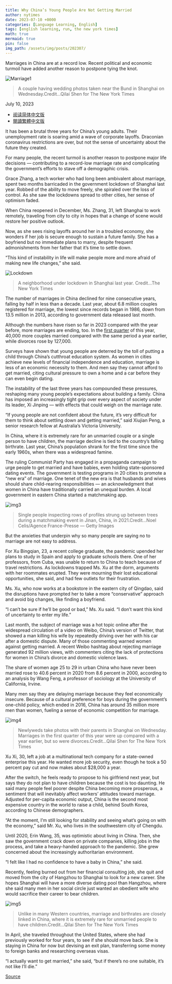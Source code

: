 ```yaml
---
title: Why China’s Young People Are Not Getting Married
author: nytimes
date: 2023-07-10 +0000
categories: [Language Learning, English]
tags: [english learning, run, the new york times]
math: true
mermaid: true
pin: false
img_path: /assets/img/posts/202307/
---
```


Marriages in China are at a record low. Recent political and economic turmoil have added another reason to postpone tying the knot.

![Marriage1](00china-marriage-01-vzwf-superJumbo.webp)

> A couple having wedding photos taken near the Bund in Shanghai on Wednesday.Credit...Qilai Shen for The New York Times

July 10, 2023

- [阅读简体中文版](https://cn.nytimes.com/china/20230711/china-marriage-rate/)
- [閱讀繁體中文版](https://cn.nytimes.com/china/20230711/china-marriage-rate/zh-hant/)



It has been a brutal three years for China’s young adults. Their unemployment rate is soaring amid a wave of corporate layoffs. Draconian coronavirus restrictions are over, but not the sense of uncertainty about the future they created.

For many people, the recent turmoil is another reason to postpone major life decisions — contributing to a record-low marriage rate and complicating the government’s efforts to stave off a demographic crisis.

Grace Zhang, a tech worker who had long been ambivalent about marriage, spent two months barricaded in the government lockdown of Shanghai last year. Robbed of the ability to move freely, she spiraled over the loss of control. As she saw the lockdowns spread to other cities, her sense of optimism faded.

When China reopened in December, Ms. Zhang, 31, left Shanghai to work remotely, traveling from city to city in hopes that a change of scene would restore her positive outlook.



Now, as she sees rising layoffs around her in a troubled economy, she wonders if her job is secure enough to sustain a future family. She has a boyfriend but no immediate plans to marry, despite frequent admonishments from her father that it’s time to settle down.

“This kind of instability in life will make people more and more afraid of making new life changes,” she said.



![Lockdown](00china-marriage-bfjm-superJumbo.webp)

> A neighborhood under lockdown in Shanghai last year. Credit...The New York Times



The number of marriages in China declined for nine consecutive years, falling by half in less than a decade. Last year, about 6.8 million couples registered for marriage, the lowest since records began in 1986, down from 13.5 million in 2013, according to government data released last month.

Although the numbers have risen so far in 2023 compared with the year before, more marriages are ending, too. In the [first quarter](https://www.thepaper.cn/newsDetail_forward_23618924) of this year, 40,000 more couples married compared with the same period a year earlier, while divorces rose by 127,000.



Surveys have shown that young people are deterred by the toll of putting a child through China’s cutthroat education system. As women in cities achieve new levels of financial independence and education, marriage is less of an economic necessity to them. And men say they cannot afford to get married, citing cultural pressure to own a home and a car before they can even begin dating.



The instability of the last three years has compounded these pressures, reshaping many young people’s expectations about building a family. China has imposed an increasingly tight grip over every aspect of society under its leader, Xi Jinping — with effects that could weigh on the marriage rate.

“If young people are not confident about the future, it’s very difficult for them to think about settling down and getting married,” said Xiujian Peng, a senior research fellow at Australia’s Victoria University.

In China, where it is extremely rare for an unmarried couple or a single person to have children, the marriage decline is tied to the country’s falling birthrate. Last year, China’s population shrank for the first time since the early 1960s, when there was a widespread famine.

The ruling Communist Party has engaged in a propaganda campaign to urge people to get married and have babies, even holding state-sponsored dating events. The government is testing programs in 20 cities to promote a “new era” of marriage. One tenet of the new era is that husbands and wives should share child-rearing responsibilities — an acknowledgment that women in China have traditionally carried an unequal burden. A local government in eastern China started a matchmaking app.



![img3](00china-marriage-jtkz-superJumbo.webp)

> Single people inspecting rows of profiles strung up between trees during a matchmaking event in Jinan, China, in 2021.Credit...Noel Celis/Agence France-Presse — Getty Images



But the anxieties that underpin why so many people are saying no to marriage are not easy to address.



For Xu Bingqian, 23, a recent college graduate, the pandemic upended her plans to study in Spain and apply to graduate schools there. One of her professors, from Cuba, was unable to return to China to teach because of travel restrictions. As lockdowns trapped Ms. Xu at the dorm, arguments with her roommates erupted. They were mourning their lost educational opportunities, she said, and had few outlets for their frustration.

Ms. Xu, who now works at a bookstore in the eastern city of Qingdao, said the disruptions have prompted her to take a more “conservative” approach and avoid big changes, like finding a boyfriend.

“I can’t be sure if he’ll be good or bad,” Ms. Xu said. “I don’t want this kind of uncertainty to enter my life.”

Last month, the subject of marriage was a hot topic online after the widespread circulation of a video on Weibo, China’s version of Twitter, that showed a man killing his wife by repeatedly driving over her with his car after a domestic dispute. Many of those commenting warned women against getting married. A recent Weibo hashtag about rejecting marriage generated 92 million views, with commenters citing the lack of protections for women in China’s divorce and domestic violence laws.

The share of women age 25 to 29 in urban China who have never been married rose to 40.6 percent in 2020 from 8.6 percent in 2000, according to an analysis by Wang Feng, a professor of sociology at the University of California, Irvine.

Many men say they are delaying marriage because they feel economically insecure. Because of a cultural preference for boys during the government’s one-child policy, which ended in 2016, China has around 35 million more men than women, fueling a sense of economic competition for marriage.



![img4](00china-marriage-02-vzwf-superJumbo.webp)

> Newlyweds take photos with their parents in Shanghai on Wednesday. Marriages in the first quarter of this year were up compared with a year earlier, but so were divorces.Credit...Qilai Shen for The New York Times



Xu Xi, 30, left a job at a multinational tech company for a state-owned enterprise this year. He wanted more job security, even though he took a 50 percent pay cut and now makes about $28,000 a year.



After the switch, he feels ready to propose to his girlfriend next year, but says they do not plan to have children because the cost is too daunting. He said many people feel poorer despite China becoming more prosperous, a sentiment that will inevitably affect workers’ attitudes toward marriage. Adjusted for per-capita economic output, China is the second most expensive country in the world to raise a child, behind South Korea, according to Chinese demographers.

“At the moment, I’m still looking for stability and seeing what’s going on with the economy,” said Mr. Xu, who lives in the southwestern city of Chengdu.

Until 2020, Erin Wang, 35, was optimistic about living in China. Then, she saw the government crack down on private companies, killing jobs in the process, and take a heavy-handed approach to the pandemic. She grew concerned about the increasingly authoritarian environment.

“I felt like I had no confidence to have a baby in China,” she said.

Recently, feeling burned out from her financial consulting job, she quit and moved from the city of Hangzhou to Shanghai to look for a new career. She hopes Shanghai will have a more diverse dating pool than Hangzhou, where she said many men in her social circle just wanted an obedient wife who would sacrifice their career to bear children.



![img5](00china-marriage-tfpq-superJumbo.webp)

> Unlike in many Western countries, marriage and birthrates are closely linked in China, where it is extremely rare for unmarried people to have children.Credit...Qilai Shen for The New York Times



In April, she traveled throughout the United States, where she had previously worked for four years, to see if she should move back. She is staying in China for now but devising an exit plan, transferring some money to foreign banks and researching overseas visas.

“I actually want to get married,” she said, “but if there’s no one suitable, it’s not like I’ll die.”



[Source](https://www.nytimes.com/2023/07/10/world/asia/china-marriage-rate.html)